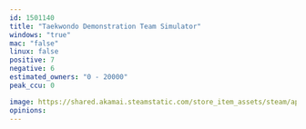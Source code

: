 ```yaml
---
id: 1501140
title: "Taekwondo Demonstration Team Simulator"
windows: "true"
mac: "false"
linux: false
positive: 7
negative: 6
estimated_owners: "0 - 20000"
peak_ccu: 0

image: https://shared.akamai.steamstatic.com/store_item_assets/steam/apps/1501140/header.jpg?t=1678957468
opinions:
---
```

